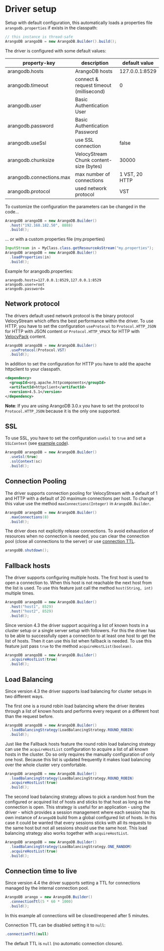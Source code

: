 # Driver setup

Setup with default configuration, this automatically loads a properties file
`arangodb.properties` if exists in the classpath:

```Java
// this instance is thread-safe
ArangoDB arangoDB = new ArangoDB.Builder().build();
```

The driver is configured with some default values:

| property-key             | description                             | default value  |
| ------------------------ | --------------------------------------- | -------------- |
| arangodb.hosts           | ArangoDB hosts                          | 127.0.0.1:8529 |
| arangodb.timeout         | connect & request timeout (millisecond) | 0              |
| arangodb.user            | Basic Authentication User               |
| arangodb.password        | Basic Authentication Password           |
| arangodb.useSsl          | use SSL connection                      | false          |
| arangodb.chunksize       | VelocyStream Chunk content-size (bytes) | 30000          |
| arangodb.connections.max | max number of connections               | 1 VST, 20 HTTP |
| arangodb.protocol        | used network protocol                   | VST            |

To customize the configuration the parameters can be changed in the code...

```Java
ArangoDB arangoDB = new ArangoDB.Builder()
  .host("192.168.182.50", 8888)
  .build();
```

... or with a custom properties file (my.properties)

```Java
InputStream in = MyClass.class.getResourceAsStream("my.properties");
ArangoDB arangoDB = new ArangoDB.Builder()
  .loadProperties(in)
  .build();
```

Example for arangodb.properties:

```
arangodb.hosts=127.0.0.1:8529,127.0.0.1:8529
arangodb.user=root
arangodb.password=
```

## Network protocol

The drivers default used network protocol is the binary protocol VelocyStream
which offers the best performance within the driver. To use HTTP, you have to
set the configuration `useProtocol` to `Protocol.HTTP_JSON` for HTTP with JSON
content or `Protocol.HTTP_VPACK` for HTTP with
[VelocyPack](https://github.com/arangodb/velocypack/blob/master/VelocyPack.md) content.

```Java
ArangoDB arangoDB = new ArangoDB.Builder()
  .useProtocol(Protocol.VST)
  .build();
```

In addition to set the configuration for HTTP you have to add the
apache httpclient to your classpath.

```XML
<dependency>
  <groupId>org.apache.httpcomponents</groupId>
  <artifactId>httpclient</artifactId>
  <version>4.5.1</version>
</dependency>
```

**Note**: If you are using ArangoDB 3.0.x you have to set the protocol to
`Protocol.HTTP_JSON` because it is the only one supported.

## SSL

To use SSL, you have to set the configuration `useSsl` to `true` and set a `SSLContext`
(see [example code](https://github.com/arangodb/arangodb-java-driver/blob/master/src/test/java/com/arangodb/example/ssl/SslExample.java)).

```Java
ArangoDB arangoDB = new ArangoDB.Builder()
  .useSsl(true)
  .sslContext(sc)
  .build();
```

## Connection Pooling

The driver supports connection pooling for VelocyStream with a default of 1 and
HTTP with a default of 20 maximum connections per host. To change this value
use the method `maxConnections(Integer)` in `ArangoDB.Builder`.

```Java
ArangoDB arangoDB = new ArangoDB.Builder()
  .maxConnections(8)
  .build();
```

The driver does not explicitly release connections. To avoid exhaustion of
resources when no connection is needed, you can clear the connection pool
(close all connections to the server) or use [connection TTL](#connection-time-to-live).

```Java
arangoDB.shutdown();
```

## Fallback hosts

The driver supports configuring multiple hosts. The first host is used to open a
connection to. When this host is not reachable the next host from the list is used.
To use this feature just call the method `host(String, int)` multiple times.

```Java
ArangoDB arangoDB = new ArangoDB.Builder()
  .host("host1", 8529)
  .host("host2", 8529)
  .build();
```

Since version 4.3 the driver support acquiring a list of known hosts in a
cluster setup or a single server setup with followers. For this the driver has
to be able to successfully open a connection to at least one host to get the
list of hosts. Then it can use this list when fallback is needed. To use this
feature just pass `true` to the method `acquireHostList(boolean)`.

```Java
ArangoDB arangoDB = new ArangoDB.Builder()
  .acquireHostList(true)
  .build();
```

## Load Balancing

Since version 4.3 the driver supports load balancing for cluster setups in
two different ways.

The first one is a round robin load balancing where the driver iterates
through a list of known hosts and performs every request on a different
host than the request before.

```Java
ArangoDB arangoDB = new ArangoDB.Builder()
  .loadBalancingStrategy(LoadBalancingStrategy.ROUND_ROBIN)
  .build();
```

Just like the Fallback hosts feature the round robin load balancing strategy
can use the `acquireHostList` configuration to acquire a list of all known hosts
in the cluster. Do so only requires the manually configuration of only one host.
Because this list is updated frequently it makes load balancing over the whole
cluster very comfortable.

```Java
ArangoDB arangoDB = new ArangoDB.Builder()
  .loadBalancingStrategy(LoadBalancingStrategy.ROUND_ROBIN)
  .acquireHostList(true)
  .build();
```

The second load balancing strategy allows to pick a random host from the
configured or acquired list of hosts and sticks to that host as long as the
connection is open. This strategy is useful for an application - using the driver -
which provides a session management where each session has its own instance of
`ArangoDB` build from a global configured list of hosts. In this case it could
be wanted that every sessions sticks with all its requests to the same host but
not all sessions should use the same host. This load balancing strategy also
works together with `acquireHostList`.

```Java
ArangoDB arangoDB = new ArangoDB.Builder()
  .loadBalancingStrategy(LoadBalancingStrategy.ONE_RANDOM)
  .acquireHostList(true)
  .build();
```

## Connection time to live

Since version 4.4 the driver supports setting a TTL for connections managed
by the internal connection pool.

```Java
ArangoDB arango = new ArangoDB.Builder()
  .connectionTtl(5 * 60 * 1000)
  .build();
```

In this example all connections will be closed/reopened after 5 minutes.

Connection TTL can be disabled setting it to `null`:

```Java
.connectionTtl(null)
```

The default TTL is `null` (no automatic connection closure).
